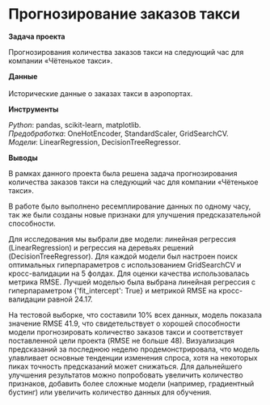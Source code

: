 # Прогнозирование заказов такси

 **Задача проекта**

Прогнозирования количества заказов такси на следующий час для компании «Чётенькое такси».

**Данные**<br>         
Исторические данные о заказах такси в аэропортах.

**Инструменты**<br>

*Python*: pandas, scikit-learn, matplotlib.<br>
*Предобработка*: OneHotEncoder, StandardScaler, GridSearchCV.<br>
*Модели*: LinearRegression, DecisionTreeRegressor.<br>

**Выводы**<br>

В рамках данного проекта была решена задача прогнозирования количества заказов такси на следующий час для компании «Чётенькое такси».

В работе было выполнено ресемплирование данных по одному часу, так же были созданы новые признаки для улучшения предсказательной способности.

Для исследования мы выбрали две модели: линейная регрессия (LinearRegression) и регрессия на деревьях решений (DecisionTreeRegressor). Для каждой модели был настроен поиск оптимальных гиперпараметров с использованием GridSearchCV и кросс-валидации на 5 фолдах. Для оценки качества использовалась метрика RMSE. Лучшей моделью была выбрана линейная регрессия с гиперпараметром {'fit_intercept': True} и метрикой RMSE на кросс-валидации равной 24.17.

На тестовой выборке, что составили 10% всех данных, модель показала значение RMSE 41.9, что свидетельствует о хорошей способности модели прогнозировать количество заказов такси и соответствует поставленной цели проекта (RMSE не больше 48). Визуализация предсказаний за последнюю неделю продемонстрировала, что модель улавливает основные тенденции изменения спроса, хотя на некоторых пиках точность предсказаний может снижаться. Для дальнейшего улучшения результатов можно попробовать увеличить количество признаков, добавить более сложные модели (например, градиентный бустинг) или увеличить количество данных для обучения.
